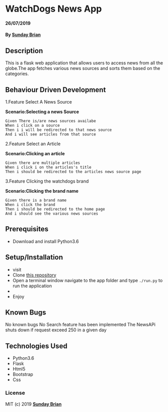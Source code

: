 # WatchDogs News App

#### 26/07/2019

#### By **[Sunday Brian](https://github.com/Sundaybrian)**

## Description

This is a flask web application that allows users to access news from all the globe.The app fetches various news sources and sorts them based on the categories.

## Behaviour Driven Development

1.Feature Select A News Source

**Scenario:Selecting a news Source**

    Given There is/are news sources availabe
    When i click on a source
    Then i i will be redirected to that news source
    And i will see articles from that source

2.Feature Select an Article

**Scenario:Clicking an article**

    Given there are multiple articles
    When i click i on the articles's title
    Then i should be redirected to the articles news source page

3.Feature Clicking the watchdogs brand

**Scenario:Clicking the brand name**

    Given there is a brand name
    When i click the brand
    Then i should be redirected to the home page
    And i should see the various news sources

## Prerequisites

- Download and install Python3.6

## Setup/Installation

- visit
- Clone [this repository](https://github.com/Sundaybrian/python-pass-locker)
- Open a terminal window navigate to the app folder and type `./run.py` to run the application
-
- Enjoy

## Known Bugs

No known bugs
No Search feature has been implemented
The NewsAPi shuts down if request exceed 250 in a given day

## Technologies Used

- Python3.6
- Flask
- Html5
- Bootstrap
- Css

### License

MIT (c) 2019 **[Sunday Brian](https://github.com/Sundaybrian)**
